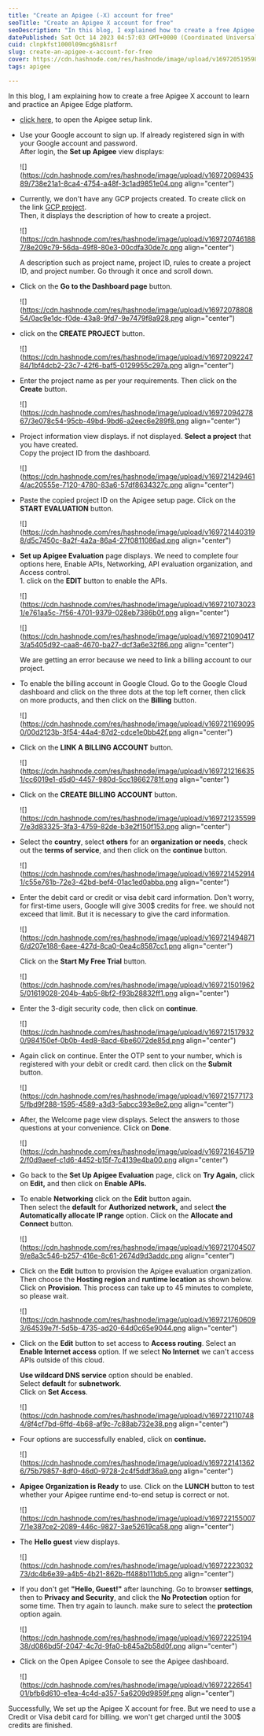 ```yaml
---
title: "Create an Apigee (-X) account for free"
seoTitle: "Create an Apigee X account for free"
seoDescription: "In this blog, I explained how to create a free Apigee X account to learn and practice an Apigee Edge platform."
datePublished: Sat Oct 14 2023 04:57:03 GMT+0000 (Coordinated Universal Time)
cuid: clnpkfst1000l09mcg6h81srf
slug: create-an-apigee-x-account-for-free
cover: https://cdn.hashnode.com/res/hashnode/image/upload/v1697205195982/29d19be2-5ade-4775-9684-078b4687ea28.png
tags: apigee

---
```


In this blog, I am explaining how to create a free Apigee X account to learn and practice an Apigee Edge platform.

* [click here](https://apigee.google.com/setup), to open the Apigee setup link.
    
* Use your Google account to sign up. If already registered sign in with your Google account and password.  
    After login, the **Set up Apigee** view displays:
    
    ![](https://cdn.hashnode.com/res/hashnode/image/upload/v1697206943589/738e21a1-8ca4-4754-a48f-3c1ad9851e04.png align="center")
    
* Currently, we don't have any GCP projects created. To create click on the link [GCP project](https://cloud.google.com/resource-manager/docs/creating-managing-projects).  
    Then, it displays the description of how to create a project.
    
    ![](https://cdn.hashnode.com/res/hashnode/image/upload/v1697207461887/8e209c79-56da-49f8-80e3-00cdfa30de7c.png align="center")
    
    A description such as project name, project ID, rules to create a project ID, and project number. Go through it once and scroll down.
    
* Click on the **Go to the Dashboard page** button.
    
    ![](https://cdn.hashnode.com/res/hashnode/image/upload/v1697207880854/0ac9e1dc-f0de-43a8-9fd7-9e7479f8a928.png align="center")
    
* click on the **CREATE PROJECT** button.
    
    ![](https://cdn.hashnode.com/res/hashnode/image/upload/v1697209224784/1bf4dcb2-23c7-42f6-baf5-0129955c297a.png align="center")
    
* Enter the project name as per your requirements. Then click on the **Create** button.
    
    ![](https://cdn.hashnode.com/res/hashnode/image/upload/v1697209427867/3e078c54-95cb-49bd-9bd6-a2eec6e289f8.png align="center")
    
* Project information view displays. if not displayed. **Select a project** that you have created.  
    Copy the project ID from the dashboard.
    
    ![](https://cdn.hashnode.com/res/hashnode/image/upload/v1697214294614/ac20555e-7120-4780-83a6-57df8634327c.png align="center")
    
* Paste the copied project ID on the Apigee setup page. Click on the **START EVALUATION** button.
    
    ![](https://cdn.hashnode.com/res/hashnode/image/upload/v1697214403198/d5c7450c-8a2f-4a2a-86a4-27f0811086ad.png align="center")
    
* **Set up Apigee Evaluation** page displays. We need to complete four options here, Enable APIs, Networking, API evaluation organization, and Access control.  
    1\. click on the **EDIT** button to enable the APIs.
    
    ![](https://cdn.hashnode.com/res/hashnode/image/upload/v1697210730231/e761aa5c-7f56-4701-9379-028eb7386b0f.png align="center")
    
    ![](https://cdn.hashnode.com/res/hashnode/image/upload/v1697210904173/a5405d92-caa8-4670-ba27-dcf3a6e32f86.png align="center")
    
    We are getting an error because we need to link a billing account to our project.
    
* To enable the billing account in Google Cloud. Go to the Google Cloud dashboard and click on the three dots at the top left corner, then click on more products, and then click on the **Billing** button.
    
    ![](https://cdn.hashnode.com/res/hashnode/image/upload/v1697211690950/00d2123b-3f54-44a4-87d2-cdce1e0bb42f.png align="center")
    
* Click on the **LINK A BILLING ACCOUNT** button.
    
    ![](https://cdn.hashnode.com/res/hashnode/image/upload/v1697212166351/cc6019e1-d5d0-4457-980d-5cc18662781f.png align="center")
    
* Click on the **CREATE BILLING ACCOUNT** button.
    
    ![](https://cdn.hashnode.com/res/hashnode/image/upload/v1697212355997/e3d83325-3fa3-4759-82de-b3e2f150f153.png align="center")
    
* Select the **country**, select **others** for an **organization or needs**, check out the **terms of service**, and then click on the **continue** button.
    
    ![](https://cdn.hashnode.com/res/hashnode/image/upload/v1697214529141/c55e761b-72e3-42bd-bef4-01ac1ed0abba.png align="center")
    
* Enter the debit card or credit or visa debit card information. Don't worry, for first-time users, Google will give 300$ credits for free. we should not exceed that limit. But it is necessary to give the card information.
    
    ![](https://cdn.hashnode.com/res/hashnode/image/upload/v1697214948716/d207e188-6aee-427d-8ca0-0ea4c8587cc1.png align="center")
    
    Click on the **Start My Free Trial** button.
    
    ![](https://cdn.hashnode.com/res/hashnode/image/upload/v1697215019625/01619028-204b-4ab5-8bf2-f93b28832ff1.png align="center")
    
* Enter the 3-digit security code, then click on **continue**.
    
    ![](https://cdn.hashnode.com/res/hashnode/image/upload/v1697215179320/984150ef-0b0b-4ed8-8acd-6be6072de85d.png align="center")
    
* Again click on continue. Enter the OTP sent to your number, which is registered with your debit or credit card. then click on the **Submit** button.
    
    ![](https://cdn.hashnode.com/res/hashnode/image/upload/v1697215771735/fbd9f288-1595-4589-a3d3-5abcc393e8e2.png align="center")
    
* After, the Welcome page view displays. Select the answers to those questions at your convenience. Click on **Done**.
    
    ![](https://cdn.hashnode.com/res/hashnode/image/upload/v1697216457192/f0d9aeef-c1d6-4452-b15f-7c4139e4ba00.png align="center")
    
* Go back to the **Set Up Apigee Evaluation** page, click on **Try Again,** click on **Edit,** and then click on **Enable APIs.**
    
* To enable **Networking** click on the **Edit** button again.  
    Then select the **default** for **Authorized network,** and select **the Automatically allocate IP range** option. Click on the **Allocate and Connect** button.
    
    ![](https://cdn.hashnode.com/res/hashnode/image/upload/v1697217045079/e8a3c546-b257-416e-8c61-2674d9d3addc.png align="center")
    
* Click on the **Edit** button to provision the Apigee evaluation organization. Then choose the **Hosting region** and **runtime location** as shown below.  
    Click on **Provision**. This process can take up to 45 minutes to complete, so please wait.
    
    ![](https://cdn.hashnode.com/res/hashnode/image/upload/v1697217606093/64539e7f-5d5b-4735-ad20-64d0c65e9044.png align="center")
    
* Click on the **Edit** button to set access to **Access routing**. Select an **Enable Internet access** option. If we select **No Internet** we can't access APIs outside of this cloud.
    
    **Use wildcard DNS service** option should be enabled.  
    Select **default** for **subnetwork**.  
    Click on **Set Access**.
    
    ![](https://cdn.hashnode.com/res/hashnode/image/upload/v1697221107484/8f4cf7bd-6ffd-4b68-af9c-7c88ab732e38.png align="center")
    
* Four options are successfully enabled, click on **continue.**
    
    ![](https://cdn.hashnode.com/res/hashnode/image/upload/v1697221413626/75b79857-8df0-46d0-9728-2c4f5ddf36a9.png align="center")
    
* **Apigee Organization is Ready** to use. Click on the **LUNCH** button to test whether your Apigee runtime end-to-end setup is correct or not.
    
    ![](https://cdn.hashnode.com/res/hashnode/image/upload/v1697221550077/1e387ce2-2089-446c-9827-3ae52619ca58.png align="center")
    
* The **Hello guest** view displays.
    
    ![](https://cdn.hashnode.com/res/hashnode/image/upload/v1697222303273/dc4b6e39-a4b5-4b21-862b-ff488b111db5.png align="center")
    
* If you don't get **"Hello, Guest!"** after launching. Go to browser **settings**, then to **Privacy and Security**, and click the **No Protection** option for some time. Then try again to launch. make sure to select the **protection** option again.
    
    ![](https://cdn.hashnode.com/res/hashnode/image/upload/v1697222519438/d086bd5f-2047-4c7d-9fa0-b845a2b58d0f.png align="center")
    
* Click on the Open Apigee Console to see the Apigee dashboard.
    
    ![](https://cdn.hashnode.com/res/hashnode/image/upload/v1697222654101/bfb6d610-e1ea-4c4d-a357-5a6209d9859f.png align="center")
    

Successfully, We set up the Apigee X account for free. But we need to use a Credit or Visa debit card for billing. we won't get charged until the 300$ credits are finished.